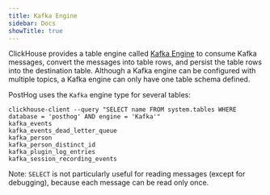 ```yaml
---
title: Kafka Engine
sidebar: Docs
showTitle: true
---
```


ClickHouse provides a table engine called [Kafka Engine](https://clickhouse.tech/docs/en/engines/table-engines/integrations/kafka/) to consume Kafka messages, convert the messages into table rows, and persist the table rows into the destination table. Although a Kafka engine can be configured with multiple topics, a Kafka engine can only have one table schema defined.

PostHog uses the `Kafka` engine type for several tables:

```shell
clickhouse-client --query "SELECT name FROM system.tables WHERE database = 'posthog' AND engine = 'Kafka'"
kafka_events
kafka_events_dead_letter_queue
kafka_person
kafka_person_distinct_id
kafka_plugin_log_entries
kafka_session_recording_events
```

Note: `SELECT` is not particularly useful for reading messages (except for debugging), because each message can be read only once.
